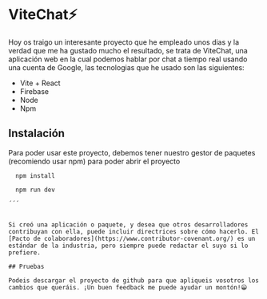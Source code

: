 # ViteChat⚡

Hoy os traigo un interesante proyecto que he empleado unos dias y la verdad que me ha gustado mucho el resultado, se trata de ViteChat, una aplicación web en la cual podemos hablar por chat a tiempo real usando una cuenta de Google, las tecnologias que he usado son las siguientes:

- Vite + React
- Firebase
- Node
- Npm

## Instalación

Para poder usar este proyecto, debemos tener nuestro gestor de paquetes (recomiendo usar npm) para poder abrir el proyecto

  ```
    npm install

    npm run dev

  ´´´


Si creó una aplicación o paquete, y desea que otros desarrolladores contribuyan con ella, puede incluir directrices sobre cómo hacerlo. El [Pacto de colaboradores](https://www.contributor-covenant.org/) es un estándar de la industria, pero siempre puede redactar el suyo si lo prefiere.

## Pruebas

Podeis descargar el proyecto de github para que apliqueis vosotros los cambios que queráis. ¡Un buen feedback me puede ayudar un montón!😀
